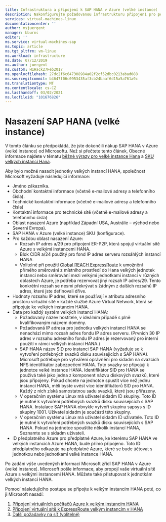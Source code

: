 ```yaml
---
title: Infrastruktura a připojení k SAP HANA v Azure (velké instance) | Microsoft Docs
description: Nakonfigurujte požadovanou infrastrukturu připojení pro použití SAP HANA v Azure (velké instance).
services: virtual-machines-linux
documentationcenter: ''
author: msjuergent
manager: bburns
editor: ''
ms.service: virtual-machines-sap
ms.topic: article
ms.tgt_pltfrm: vm-linux
ms.workload: infrastructure
ms.date: 07/12/2019
ms.author: juergent
ms.custom: H1Hack27Feb2017
ms.openlocfilehash: 27dc2f6c647308984a02f2cf52dbc0213abad088
ms.sourcegitcommit: b4647f06c0953435af3cb24baaf6d15a5a761a9c
ms.translationtype: MT
ms.contentlocale: cs-CZ
ms.lasthandoff: 03/02/2021
ms.locfileid: "101676826"
---
```

# <a name="sap-hana-large-instances-deployment"></a>Nasazení SAP HANA (velké instance) 

V tomto článku se předpokládá, že jste dokončili nákup SAP HANA v Azure (velké instance) od Microsoftu. Než si přečtete tento článek, Obecné informace najdete v tématu [běžné výrazy pro velké instance Hana](hana-know-terms.md) a [SKU velkých instancí Hana](hana-available-skus.md).


Aby bylo možné nasadit jednotky velkých instancí HANA, společnost Microsoft vyžaduje následující informace:

- Jméno zákazníka.
- Obchodní kontaktní informace (včetně e-mailové adresy a telefonního čísla).
- Technické kontaktní informace (včetně e-mailové adresy a telefonního čísla)
- Kontaktní informace pro technické sítě (včetně e-mailové adresy a telefonního čísla)
- Oblast nasazení Azure (například Západní USA, Austrálie – východ nebo Severní Evropa).
- SAP HANA v Azure (velké instance) SKU (konfigurace).
- Pro každou oblast nasazení Azure:
    - Rozsah IP adres a/29 pro připojení ER-P2P, která spojují virtuální sítě Azure s velkými instancemi HANA.
    - Blok CIDR a/24 použitý pro fond IP adres serveru rozsáhlých instancí HANA.
    - Volitelné při použití [Global REACH ExpressRoute](../../../expressroute/expressroute-global-reach.md) k umožnění přímého směrování z místního prostředí do Hana velkých jednotek instancí nebo směrování mezi velkými jednotkami instancí v různých oblastech Azure, je potřeba rezervovat jiný rozsah IP adres/29. Tento konkrétní rozsah se nesmí překrývat s žádným z dalších rozsahů IP adres, které jste definovali dříve.
- Hodnoty rozsahu IP adres, které se používají v atributu adresního prostoru virtuální sítě v každé službě Azure Virtual Network, která se připojuje ke velkých instancím HANA.
- Data pro každý systém velkých instancí HANA:
  - Požadovaný název hostitele, v ideálním případě s plně kvalifikovaným názvem domény.
  - Požadovaná IP adresa pro jednotku velkých instancí HANA se nenachází mimo rozsah adres fondu IP adres serveru. (Prvních 30 IP adres v rozsahu adresního fondu IP adres je rezervovaný pro interní použití v rámci velkých instancí HANA.)
  - SAP HANA název SID pro instanci SAP HANA (vyžaduje se k vytvoření potřebných svazků disku souvisejících s SAP HANA). Microsoft potřebuje pro vytváření oprávnění pro sidadm na svazcích NFS identifikátor zabezpečení HANA. Tyto svazky se připojují k jednotce velké instance HANA. Identifikátor SID pro HANA se používá také jako jedna z komponent názvu diskových svazků, které jsou připojeny. Pokud chcete na jednotce spustit více než jednu instanci HANA, měli byste uvést více identifikátorů SID pro HANA. Každý z nich získá samostatnou sadu svazků, které jsou přiřazeny.
  - V operačním systému Linux má uživatel sidadm ID skupiny. Toto ID je nutné k vytvoření potřebných svazků disku souvisejících s SAP HANA. Instalace SAP HANA obvykle vytvoří skupinu sapsys s ID skupiny 1001. Uživatel sidadm je součástí této skupiny.
  - V operačním systému Linux má uživatel sidadm ID uživatele. Toto ID je nutné k vytvoření potřebných svazků disku souvisejících s SAP HANA. Pokud na jednotce spouštíte několik instancí HANA, Seznamte se s sidadm uživateli. 
- ID předplatného Azure pro předplatné Azure, ke kterému SAP HANA ve velkých instancích Azure HANA, bude přímo připojeno. Toto ID předplatného odkazuje na předplatné Azure, které se bude účtovat s jednotkou nebo jednotkami velké instance HANA.

Po zadání výše uvedených informací Microsoft zřídí SAP HANA v Azure (velké instance). Microsoft pošle informace, aby propojí vaše virtuální sítě Azure s velkými instancemi HANA. Můžete také přistupovat k jednotkám velkých instancí HANA.

Pomocí následujícího postupu se připojte k velkým instancím HANA poté, co ji Microsoft nasadí:

1. [Připojení virtuálních počítačů Azure k velkým instancím HANA](hana-connect-azure-vm-large-instances.md)
2. [Připojení virtuální sítě k ExpressRoute velkým instancím v HANA](hana-connect-vnet-express-route.md)
3. [Další požadavky na síť (volitelné)](hana-additional-network-requirements.md)
